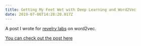 ```yaml
---
title: Getting My Feet Wet with Deep Learning and Word2Vec
date: 2019-07-06T14:28:20.017Z
---
```


A post I wrote for [revelry labs](https://revelry.co) on word2vec.

[You can check out the post here](https://revelry.co/deep-learning-word2vec/)

